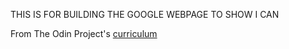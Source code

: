 THIS IS FOR BUILDING THE GOOGLE WEBPAGE TO SHOW I CAN

From The Odin Project's [curriculum](http://www.theodinproject.com/courses/web-development-101/lessons/html-css)